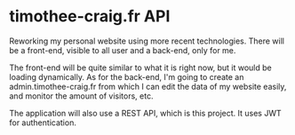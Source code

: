 # timothee-craig.fr API

Reworking my personal website using more recent technologies. 
There will be a front-end, visible to all user and a back-end, only for me.

The front-end will be quite similar to what it is right now, but it would be loading dynamically.
As for the back-end, I'm going to create an admin.timothee-craig.fr from which I can edit the data of my website easily, and monitor the amount of visitors, etc.

The application will also use a REST API, which is this project. It uses JWT for authentication. 
